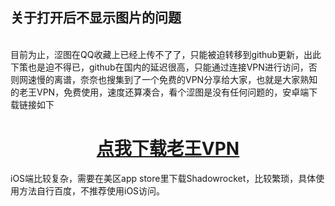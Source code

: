 <h2><b>关于打开后不显示图片的问题</b></h2></br>
目前为止，涩图在QQ收藏上已经上传不了了，只能被迫转移到github更新，出此下策也是迫不得已，github在国内的延迟很高，只能通过连接VPN进行访问，否则网速慢的离谱，奈奈也搜集到了一个免费的VPN分享给大家，也就是大家熟知的老王VPN，免费使用，速度还算凑合，看个涩图是没有任何问题的，安卓端下载链接如下
<div align="center"><h1><a href="https://www.icloud.com/attachment/?u=https%3A%2F%2Fcvws.icloud-content.com%2FB%2FAegttE4L42uPoJfO_HxjGIyQttqrAdoXXGB5k5KzyvPE2unav9uhrP8n%2F%24%7Bf%7D%3Fo%3DAjV0c74IZyU9YEau5hAY77jStD-TjzLaRG_FtbYoSy2m%26v%3D1%26x%3D3%26a%3DCAogC7eSrXnl6cD8QpJvyDv_Jd3MnWlvGlz_iqcgo1TycPgSbxDOh53UwS4YzpeYqMsuIgEAUgSQttqrWgShrP8naie0LCNEbl8HseHLsCBsHFSN59PtbCvqnesRwPcRY9tKCIMEqgAozBlyJ_kncM-o2cPrXS8b7PtD43XmV9G6lrH_iNPJNOW8xl68xQ2PuOARmg%26e%3D1600764906%26fl%3D%26r%3D3DDAEFF3-F3A6-434C-93DA-8B2D157E8BAB-1%26k%3D%24%7Buk%7D%26ckc%3Dcom.apple.clouddocs%26ckz%3Dcom.apple.CloudDocs%26p%3D47%26s%3DkK1Wdba3yi608_0nfsjScCqka64&uk=z_iBhKx83IbM4TJCIpQxYg&f=%E8%80%81%E7%8E%8BVPN.apk&sz=39612664">点我下载老王VPN</a></h1></div>
iOS端比较复杂，需要在美区app store里下载Shadowrocket，比较繁琐，具体使用方法自行百度，不推荐使用iOS访问。
